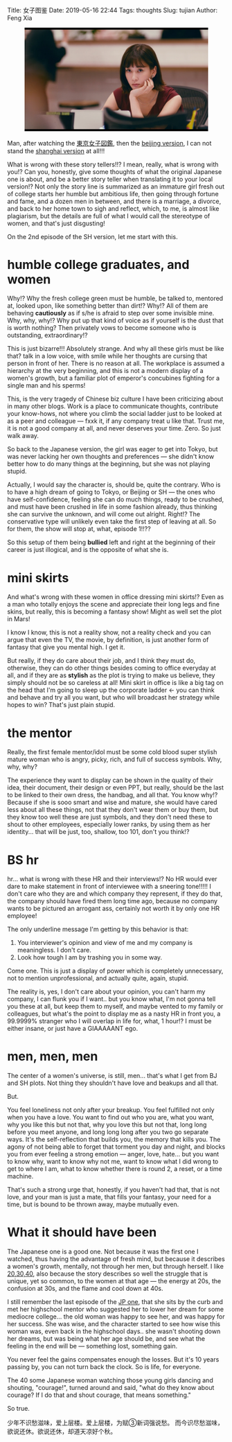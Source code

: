 Title: 女子图鉴
Date: 2019-05-16 22:44
Tags: thoughts
Slug: tujian
Author: Feng Xia


<figure class="col s12">
  <img src="/images/tokyo%20girl.png"/>
</figure>


Man, after watching the [東京女子図鑑][1], then the [beijing
version][2], I can not stand the [shanghai version][3] at all!!!


What is wrong with these story tellers!!? I mean, really, what is
wrong with you!? Can you, honestly, give some thoughts of what the
original Japanese one is about, and be a better story teller when
translating it to your local version!? Not only the story line is
summarized as an immature girl fresh out of college starts her humble
but ambitious life, then going through fortune and fame, and a dozen
men in between, and there is a marriage, a divorce, and back to her
home town to sigh and reflect, which, to me, is almost like
plagiarism, but the details are full of what I would call the
stereotype of women, and that's just disgusting!

On the 2nd episode of the SH version, let me start with this. 

# humble college graduates, and women

Why!? Why the fresh college green must be humble, be talked to,
mentored at, looked upon, like something better than dirt!? Why!?
All of them are behaving **cautiously** as if s/he is afraid to step
over some invisible mine. Why, why, why!? Why put up that kind of
voice as if yourself is the dust that is worth nothing? Then privately
vows to become someone who is outstanding, extraordinary!? 

This is just bizarre!!! Absolutely strange. And why all these girls
must be like that? talk in a low voice, with smile while her thoughts
are cursing that person in front of her. There is no reason at
all. The workplace is assumed a hierarchy at the very beginning, and
this is not a modern display of a women's growth, but a familiar plot
of emperor's concubines fighting for a single man and his sperms!

This, is the very tragedy of Chinese biz culture I have been
criticizing about in many other blogs. Work is a place to communicate
thoughts, contribute your know-hows, not where you climb the social
ladder just to be looked at as a peer and colleague &mdash; fxxk it,
if any company treat u like that. Trust me, it is not a good company
at all, and never deserves your time. Zero. So just walk away.

So back to the Japanese version, the girl was eager to get into Tokyo,
but was never lacking her own thoughts and preferences &mdash; she
didn't know better how to do many things at the beginning, but she was
not playing stupid. 

Actually, I would say the character is, should be, quite the
contrary. Who is to have a high dream of going to Tokyo, or Beijing or
SH &mdash; the ones who have self-confidence, feeling she can do much
things, ready to be crushed, and must have been crushed in life in
some fashion already, thus thinking she can survive the unknown, and
will come out alright. Right!? The conservative type will unlikely
even take the first step of leaving at all. So for them, the show will
stop at, what, episode 1!!?? 

So this setup of them being **bullied** left and right at the
beginning of their career is just illogical, and is the opposite of
what she is.


# mini skirts

And what's wrong with these women in office dressing mini skirts!?
Even as a man who totally enjoys the scene and appreciate their long
legs and fine skins, but really, this is becoming a fantasy show!
Might as well set the plot in Mars!

I know I know, this is not a reality show, not a reality check and you
can argue that even the TV, the movie, by definition, is just another
form of fantasy that give you mental high. I get it. 

But really, if they do care about their job, and I think they must do,
otherwise, they can do other things besides coming to office everyday
at all, and if they are as **stylish** as the plot is trying to make
us believe, they simply should not be so careless at all! Mini skirt
in office is like a big tag on the head that I'm going to sleep up the
corporate ladder &larr; you can think and behave and try all you want,
but who will broadcast her strategy while hopes to win? That's just
plain stupid.

# the mentor

Really, the first female mentor/idol must be some cold blood super
stylish mature woman who is angry, picky, rich, and full of success
symbols. Why, why, why? 

The experience they want to display can be shown in the quality of
their idea, their document, their design or even PPT, but really,
should be the last to be linked to their own dress, the handbag, and
all that. You know why!? Because if she is sooo smart and wise and
mature, she would have cared less about all these things, not that
they don't wear them or buy them, but they know too well these are
just symbols, and they don't need these to shout to other employees,
especially lower ranks, by using them as her identity... that will be
just, too, shallow, too 101, don't you think!?

# BS hr

hr... what is wrong with these HR and their interviews!? No HR would
ever dare to make statement in front of interviewee with a sneering
tone!!!!! I don't care who they are and which company they represent,
if they do that, the company should have fired them long time ago,
because no company wants to be pictured an arrogant ass, certainly not
worth it by only one HR employee!

The only underline message I'm getting by this behavior is that:

1. You interviewer's opinion and view of me and my company is
   meaningless. I don't care.
2. Look how tough I am by trashing you in some way.

Come one. This is just a display of power which is completely
unnecessary, not to mention unprofessional, and actually quite, again,
stupid.

The reality is, yes, I don't care about your opinion, you can't harm
my company, I can flunk you if I want.. but you know what, I'm not
gonna tell you these at all, but keep them to myself, and maybe vented
to my family or colleagues, but what's the point to display me as a
nasty HR in front you, a 99.9999% stranger who I will overlap in life
for, what, 1 hour!? I must be either insane, or just have a GIAAAAANT
ego.

# men, men, men

The center of a women's universe, is still, men... that's what I get
from BJ and SH plots. Not thing they shouldn't have love and beakups
and all that.

But.

You feel loneliness not only after your breakup. You feel fulfilled
not only when you have a love. You want to find out who you are, what
you want, why you like this but not that, why you love this but not
that, long long before you meet anyone, and long long long after you
two go separate ways. It's the self-reflection that builds you, the
memory that kills you. The agony of not being able to forget that
torment you day and night, and blocks you from ever feeling a strong
emotion &mdash; anger, love, hate... but you want to know why, want to
know why not me, want to know what I did wrong to get to where I am,
what to know whether there is round 2, a reset, or a time machine.

That's such a strong urge that, honestly, if you haven't had that,
that is not love, and your man is just a mate, that fills your
fantasy, your need for a time, but is bound to be thrown away, maybe
mutually even.

# What it should have been

The Japanese one is a good one. Not because it was the first one I
watched, thus having the advantage of fresh mind, but because it
describes a women's growth, mentally, not through her men, but through
herself. I like [20,30,40][4], also because the story describes so
well the struggle that is unique, yet so common, to the women at that
age &mdash; the energy at 20s, the confusion at 30s, and the flame and
cool down at 40s.

I still remember the last episode of the [JP one][1], that she sits by
the curb and met her highschool mentor who suggested her to lower her
dream for some mediocre college... the old woman was happy to see her,
and was happy for her success. She was wise, and the character started
to see how wise this woman was, even back in the highschool days.. she
wasn't shooting down her dreams, but was being what her age should be,
and see what the feeling in the end will be &mdash; something lost,
something gain. 

You never feel the gains compensates enough the losses. But it's 10
years passing by, you can not turn back the clock. So is life, for
everyone.

The 40 some Japanese woman watching those young girls dancing and
shouting, "courage!", turned around and said, "what do they know about
courage? If I do that and shout courage, that means something."

So true. 

少年不识愁滋味，爱上层楼。爱上层楼，为赋③新词强说愁。 而今识尽愁滋味，
欲说还休。欲说还休，却道天凉好个秋。





[1]: https://www.amazon.co.jp/%E6%9D%B1%E4%BA%AC%E5%A5%B3%E5%AD%90%E5%9B%B3%E9%91%91%E3%82%B7%E3%83%BC%E3%82%BA%E3%83%B3%EF%BC%91/dp/B01MRVSJ77

[2]: https://www.youtube.com/watch?v=R8BR7KllsfM
[3]: https://www.youtube.com/watch?v=JCkPNFwjdAk
[4]: https://en.wikipedia.org/wiki/20_30_40
